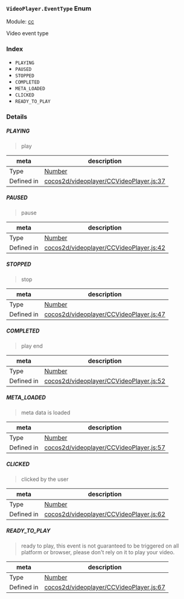 ### `VideoPlayer.EventType` Enum



Module: [cc](../modules/cc.md)


Video event type


### Index
  - `PLAYING`
  - `PAUSED`
  - `STOPPED`
  - `COMPLETED`
  - `META_LOADED`
  - `CLICKED`
  - `READY_TO_PLAY`

### Details


##### PLAYING

> play

| meta | description |
|------|-------------|
| Type | <a href="https://developer.mozilla.org/en/JavaScript/Reference/Global_Objects/Number" class="crosslink external" target="_blank">Number</a> |
| Defined in | [cocos2d/videoplayer/CCVideoPlayer.js:37](https://github.com/cocos-creator/engine/blob/9546fb0f9c421d190e0aba7645402156498449ea/cocos2d/videoplayer/CCVideoPlayer.js#L37) |



##### PAUSED

> pause

| meta | description |
|------|-------------|
| Type | <a href="https://developer.mozilla.org/en/JavaScript/Reference/Global_Objects/Number" class="crosslink external" target="_blank">Number</a> |
| Defined in | [cocos2d/videoplayer/CCVideoPlayer.js:42](https://github.com/cocos-creator/engine/blob/9546fb0f9c421d190e0aba7645402156498449ea/cocos2d/videoplayer/CCVideoPlayer.js#L42) |



##### STOPPED

> stop

| meta | description |
|------|-------------|
| Type | <a href="https://developer.mozilla.org/en/JavaScript/Reference/Global_Objects/Number" class="crosslink external" target="_blank">Number</a> |
| Defined in | [cocos2d/videoplayer/CCVideoPlayer.js:47](https://github.com/cocos-creator/engine/blob/9546fb0f9c421d190e0aba7645402156498449ea/cocos2d/videoplayer/CCVideoPlayer.js#L47) |



##### COMPLETED

> play end

| meta | description |
|------|-------------|
| Type | <a href="https://developer.mozilla.org/en/JavaScript/Reference/Global_Objects/Number" class="crosslink external" target="_blank">Number</a> |
| Defined in | [cocos2d/videoplayer/CCVideoPlayer.js:52](https://github.com/cocos-creator/engine/blob/9546fb0f9c421d190e0aba7645402156498449ea/cocos2d/videoplayer/CCVideoPlayer.js#L52) |



##### META_LOADED

> meta data is loaded

| meta | description |
|------|-------------|
| Type | <a href="https://developer.mozilla.org/en/JavaScript/Reference/Global_Objects/Number" class="crosslink external" target="_blank">Number</a> |
| Defined in | [cocos2d/videoplayer/CCVideoPlayer.js:57](https://github.com/cocos-creator/engine/blob/9546fb0f9c421d190e0aba7645402156498449ea/cocos2d/videoplayer/CCVideoPlayer.js#L57) |



##### CLICKED

> clicked by the user

| meta | description |
|------|-------------|
| Type | <a href="https://developer.mozilla.org/en/JavaScript/Reference/Global_Objects/Number" class="crosslink external" target="_blank">Number</a> |
| Defined in | [cocos2d/videoplayer/CCVideoPlayer.js:62](https://github.com/cocos-creator/engine/blob/9546fb0f9c421d190e0aba7645402156498449ea/cocos2d/videoplayer/CCVideoPlayer.js#L62) |



##### READY_TO_PLAY

> ready to play, this event is not guaranteed to be triggered on all platform or browser, please don't rely on it to play your video.<br/>

| meta | description |
|------|-------------|
| Type | <a href="https://developer.mozilla.org/en/JavaScript/Reference/Global_Objects/Number" class="crosslink external" target="_blank">Number</a> |
| Defined in | [cocos2d/videoplayer/CCVideoPlayer.js:67](https://github.com/cocos-creator/engine/blob/9546fb0f9c421d190e0aba7645402156498449ea/cocos2d/videoplayer/CCVideoPlayer.js#L67) |


